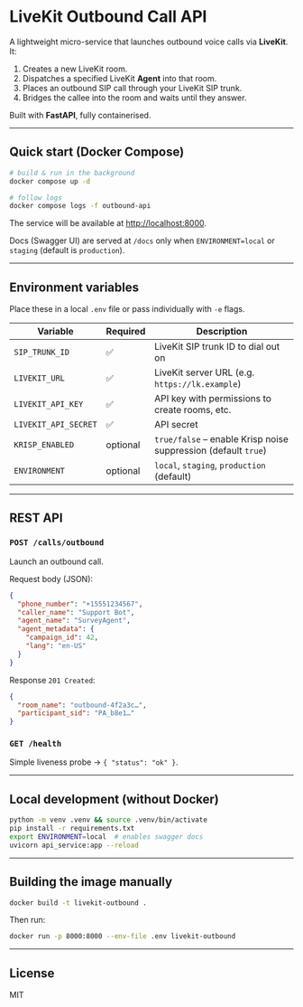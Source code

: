 # LiveKit Outbound Call API

A lightweight micro-service that launches outbound voice calls via **LiveKit**. It:

1. Creates a new LiveKit room.
2. Dispatches a specified LiveKit **Agent** into that room.
3. Places an outbound SIP call through your LiveKit SIP trunk.
4. Bridges the callee into the room and waits until they answer.

Built with **FastAPI**, fully containerised.

---

## Quick start (Docker Compose)

```bash
# build & run in the background
docker compose up -d

# follow logs
docker compose logs -f outbound-api
```

The service will be available at <http://localhost:8000>.

Docs (Swagger UI) are served at `/docs` only when `ENVIRONMENT=local` or `staging` (default is `production`).

---

## Environment variables

Place these in a local `.env` file or pass individually with `-e` flags.

| Variable              | Required | Description                                  |
| --------------------- | -------- | -------------------------------------------- |
| `SIP_TRUNK_ID`        | ✅       | LiveKit SIP trunk ID to dial out on          |
| `LIVEKIT_URL`         | ✅       | LiveKit server URL (e.g. `https://lk.example`) |
| `LIVEKIT_API_KEY`     | ✅       | API key with permissions to create rooms, etc. |
| `LIVEKIT_API_SECRET`  | ✅       | API secret                                   |
| `KRISP_ENABLED`       | optional | `true/false` – enable Krisp noise suppression (default `true`) |
| `ENVIRONMENT`         | optional | `local`, `staging`, `production` (default)   |

---

## REST API

### `POST /calls/outbound`

Launch an outbound call.

Request body (JSON):
```json
{
  "phone_number": "+15551234567",
  "caller_name": "Support Bot",
  "agent_name": "SurveyAgent",
  "agent_metadata": {
    "campaign_id": 42,
    "lang": "en-US"
  }
}
```

Response `201 Created`:
```json
{
  "room_name": "outbound-4f2a3c…",
  "participant_sid": "PA_b8e1…"
}
```

### `GET /health`
Simple liveness probe → `{ "status": "ok" }`.

---

## Local development (without Docker)

```bash
python -m venv .venv && source .venv/bin/activate
pip install -r requirements.txt
export ENVIRONMENT=local  # enables swagger docs
uvicorn api_service:app --reload
```

---

## Building the image manually

```bash
docker build -t livekit-outbound .
```

Then run:
```bash
docker run -p 8000:8000 --env-file .env livekit-outbound
```

---

## License
MIT 